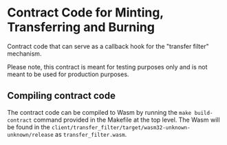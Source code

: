 # Contract Code for Minting, Transferring and Burning

Contract code that can serve as a callback hook for the "transfer filter" mechanism.

Please note, this contract is meant for testing purposes only and is not meant to be used for production 
purposes.

## Compiling contract code

The contract code can be compiled to Wasm by running the `make build-contract` command provided in the Makefile at the top level.
The Wasm will be found in the `client/transfer_filter/target/wasm32-unknown-unknown/release` as `transfer_filter.wasm`.
